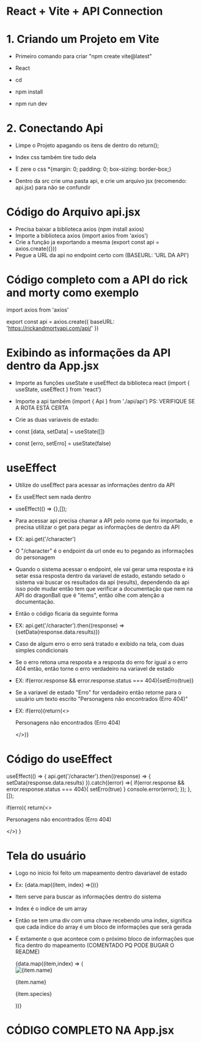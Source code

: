 # React + Vite + API Connection

##

# 1. Criando um Projeto em Vite

- Primeiro comando para criar "npm create vite@latest"

- React

- cd <nome do projeto>

- npm install

- npm run dev

##

# 2. Conectando Api

- Limpe o Projeto apagando os itens de dentro do return();
- Index css também tire tudo dela
- E zere o css \*{margin: 0; padding: 0; box-sizing: border-box;}

- Dentro da src crie uma pasta api, e crie um arquivo jsx (recomendo: api.jsx) para não se confundir

# Código do Arquivo api.jsx

- Precisa baixar a biblioteca axios (npm install axios)
- Importe a biblioteca axios (import axios from 'axios')
- Crie a função ja exportando a mesma (export const api = axios.create({}))
- Pegue a URL da api no endpoint certo com (BASEURL: 'URL DA API')

##

# Código completo com a API do rick and morty como exemplo

import axios from 'axios'

export const api = axios.create({
baseURL: 'https://rickandmortyapi.com/api/'
})

##

# Exibindo as informações da API dentro da App.jsx

- Importe as funções useState e useEffect da biblioteca react (import { useState, useEffect } from 'react')

- Importe a api também (import { Api } from './api/api') PS: VERIFIQUE SE A ROTA ESTÁ CERTA

- Crie as duas variaveis de estado:
- const [data, setData] = useState([])
- const [erro, setErro] = useState(false)

# useEffect

- Utilize do useEffect para acessar as informações dentro da API
- Ex useEffect sem nada dentro
- useEffect(() => {},[]);

- Para acessar api precisa chamar a API pelo nome que foi importado, e precisa utilizar o get para pegar as informações de dentro da API

- EX: api.get('/character')

- O "/character" é o endpoint da url onde eu to pegando as informações do personagem

- Quando o sistema acessar o endpoint, ele vai gerar uma resposta e irá setar essa resposta dentro da variavel de estado, estando setado o sistema vai buscar os resultados da api (results), dependendo da api isso pode mudar então tem que verificar a documentação que nem na API do dragonBall que é "items", então olhe com atenção a documentação.

- Então o código ficaria da seguinte forma

- EX: api.get('/character').then((response) =>{setData(response.data.results)})

- Caso de algum erro o erro será tratado e exibido na tela, com duas simples condicionais

- Se o erro retona uma resposta e a resposta do erro for igual a o erro 404 então, então torne o erro verdadeiro na variavel de estado

- EX: if(error.response && error.response.status === 404){setErro(true)}

- Se a variavel de estado "Erro" for verdadeiro então retorne para o usuário um texto escrito "Personagens não encontrados (Erro 404)"

- EX: if(erro){return(<><p>Personagens não encontrados (Erro 404)</p></>)}

# Código do useEffect

useEffect(() => {
api.get('/character').then((response) => {
setData(response.data.results)
}).catch((error) =>{
if(error.response && error.response.status === 404){
setErro(true)
}
console.error(error);
});
},[]);

if(erro){
return(<><p>Personagens não encontrados (Erro 404)</p></>)
}

##

# Tela do usuário

- Logo no inicio foi feito um mapeamento dentro davariavel de estado

- Ex: {data.map((item, index) =>())}

- Item serve para buscar as informações dentro do sistema
- Index é o indice de um array

- Então se tem uma div com uma chave recebendo uma index, significa que cada indice do array é um bloco de informações que será gerada

- É extamente o que acontece com o próximo bloco de informações que fica dentro do mapeamento (COMENTADO PQ PODE BUGAR O README)

  <section>
    {data.map((item,index) => (
      <div key={index}>
        <img src={item.image} alt={item.name} style={{width: '100px', '100px'}}/>
        <p>{item.name}</p>
        <p>{item.species}</p>
      </div>
    ))}
  </section>

# CÓDIGO COMPLETO NA App.jsx
